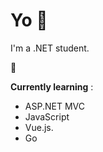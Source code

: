 # Yo :wave:

I'm a .NET student. 


:construction_worker:


**Currently learning** : 
* ASP.NET MVC
* JavaScript
* Vue.js.
* Go
